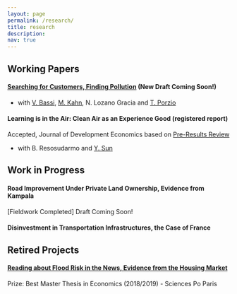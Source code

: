```yaml
---
layout: page
permalink: /research/
title: research
description: 
nav: true
---
```




## Working Papers


#### [Searching for Customers, Finding Pollution](/assets/pdf/Pollution.pdf) (New Draft Coming Soon!)
- with [V. Bassi](http://www.vittoriobassi.com/), 
[M. Kahn](https://sites.google.com/site/mek1966/), 
N. Lozano Gracia and 
[T. Porzio](https://sites.google.com/view/tommaso-porzio/home)




#### Learning is in the Air: Clean Air as an Experience Good (registered report)
Accepted, Journal of Development Economics based on [Pre-Results Review](https://afosterri.org/jdepreresults/wp-content/uploads/2024/08/resosudarmo-sorin-sun-learning-is-in-the-air-DEVEC-D-24-00423_R1-2be617642c32d437f96c0ad16c525fb3.pdf)
- with B. Resosudarmo and [Y. Sun](https://yixinsun.com/)




## Work in Progress


#### Road Improvement Under Private Land Ownership, Evidence from Kampala
[Fieldwork Completed] Draft Coming Soon!


#### Disinvestment in Transportation Infrastructures, the Case of France





## Retired Projects

#### [Reading about Flood Risk in the News, Evidence from the Housing Market](https://www.sciencespo.fr/ecole-doctorale/sites/sciencespo.fr.ecole-doctorale/files/MastersThesis_JeanneSorin.pdf)
Prize: Best Master Thesis in Economics (2018/2019) - Sciences Po Paris

